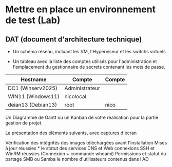 # Mettre en place un environnement de test (Lab)  

## DAT (document d'architecture technique)  

* Un schéma réseau, incluant les VM, l'Hyperviseur et les switchs virtuels  

* Un tableau avec la liste des comptes utilisés pour l'administration et l'emplacement du gestionnaire de secrets contenant les mots de passe.

|Hostname|Compte|Compte|
|----|---|---|
|DC1 (Winserv2025)|Administrateur||
|WIN11 (Windows11)|nicolocal||
|deian13 (Debian13)|root|nico|

Un Diagramme de Gantt ou un Kanban de votre réalisation pour la partie gestion de projet.

La présentation des éléments suivants, avec captures d'écran

Vérification des intégrités des images téléchargées avant l'installation
Mises à jour réussies * le statut des services DNS et Web
connexions SSH et WinRM réussies (Connexion + commande whoami)
Permissions et statut du partage SMB ou Samba
le nombre d'utilisateurs contenus dans l'AD
